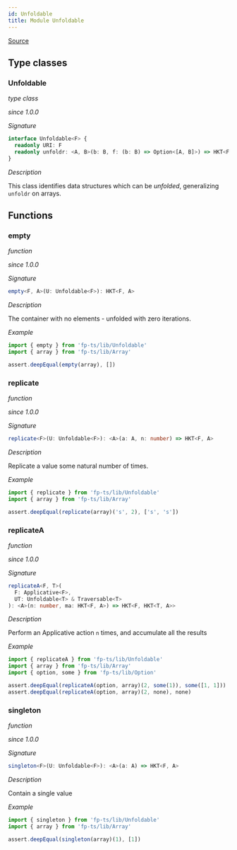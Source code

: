 ```yaml
---
id: Unfoldable
title: Module Unfoldable
---
```


[Source](https://github.com/gcanti/fp-ts/blob/master/src/Unfoldable.ts)

## Type classes

### Unfoldable

_type class_

_since 1.0.0_

_Signature_

```ts
interface Unfoldable<F> {
  readonly URI: F
  readonly unfoldr: <A, B>(b: B, f: (b: B) => Option<[A, B]>) => HKT<F, A>
}
```

_Description_

This class identifies data structures which can be _unfolded_, generalizing `unfoldr` on arrays.

## Functions

### empty

_function_

_since 1.0.0_

_Signature_

```ts
empty<F, A>(U: Unfoldable<F>): HKT<F, A>
```

_Description_

The container with no elements - unfolded with zero iterations.

_Example_

```ts
import { empty } from 'fp-ts/lib/Unfoldable'
import { array } from 'fp-ts/lib/Array'

assert.deepEqual(empty(array), [])
```

### replicate

_function_

_since 1.0.0_

_Signature_

```ts
replicate<F>(U: Unfoldable<F>): <A>(a: A, n: number) => HKT<F, A>
```

_Description_

Replicate a value some natural number of times.

_Example_

```ts
import { replicate } from 'fp-ts/lib/Unfoldable'
import { array } from 'fp-ts/lib/Array'

assert.deepEqual(replicate(array)('s', 2), ['s', 's'])
```

### replicateA

_function_

_since 1.0.0_

_Signature_

```ts
replicateA<F, T>(
  F: Applicative<F>,
  UT: Unfoldable<T> & Traversable<T>
): <A>(n: number, ma: HKT<F, A>) => HKT<F, HKT<T, A>>
```

_Description_

Perform an Applicative action `n` times, and accumulate all the results

_Example_

```ts
import { replicateA } from 'fp-ts/lib/Unfoldable'
import { array } from 'fp-ts/lib/Array'
import { option, some } from 'fp-ts/lib/Option'

assert.deepEqual(replicateA(option, array)(2, some(1)), some([1, 1]))
assert.deepEqual(replicateA(option, array)(2, none), none)
```

### singleton

_function_

_since 1.0.0_

_Signature_

```ts
singleton<F>(U: Unfoldable<F>): <A>(a: A) => HKT<F, A>
```

_Description_

Contain a single value

_Example_

```ts
import { singleton } from 'fp-ts/lib/Unfoldable'
import { array } from 'fp-ts/lib/Array'

assert.deepEqual(singleton(array)(1), [1])
```
